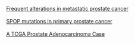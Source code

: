 <p>
<a href="index.do?genetic_profile_ids_PROFILE_COPY_NUMBER_ALTERATION=prad_mich_cna&Action=Submit&genetic_profile_ids_PROFILE_MUTATION_EXTENDED=prad_mich_mutations&data_priority=0&case_set_id=prad_mich_cna_seq&cancer_study_list=prad_mich&cancer_study_id=prad_mich&gene_list=AR+PTEN+TP53&tab_index=tab_visualize&gene_set_choice=user-defined-list&">Frequent alterations in metastatic prostate cancer</a>
<br/><br/>
<a href="index.do?Action=Submit&genetic_profile_ids_PROFILE_MUTATION_EXTENDED=prad_broad_mutations&data_priority=0&case_set_id=prad_broad_sequenced&cancer_study_list=prad_broad&cancer_study_id=prad_broad&gene_list=SPOP&tab_index=tab_visualize&gene_set_choice=user-defined-list&#mutation_details">SPOP mutations in primary prostate cancer</a>
<br/><br/>
<a href="patient?caseId=TCGA-CH-5788&studyId=prad_tcga">A TCGA Prostate Adenocarcinoma Case</a>
</p>
